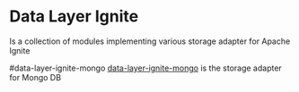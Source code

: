 # Data Layer Ignite

Is a collection of modules implementing various storage adapter for Apache Ignite

#data-layer-ignite-mongo
[data-layer-ignite-mongo](data-layer-ignite-mongo) is the storage adapter for Mongo DB